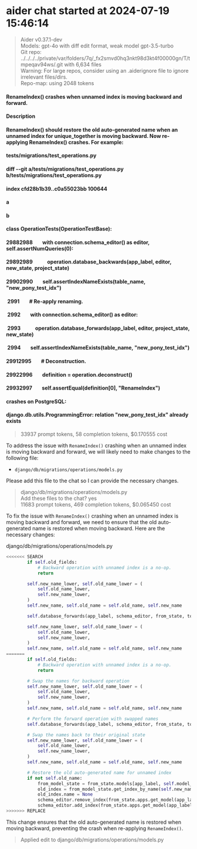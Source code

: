 
# aider chat started at 2024-07-19 15:46:14

> Aider v0.37.1-dev  
> Models: gpt-4o with diff edit format, weak model gpt-3.5-turbo  
> Git repo: ../../../../private/var/folders/7q/_fx2smvd0hq3nkt98d3kt4f00000gn/T/tmpeqav94ws/.git with 6,634 files  
> Warning: For large repos, consider using an .aiderignore file to ignore irrelevant files/dirs.  
> Repo-map: using 2048 tokens  

#### RenameIndex() crashes when unnamed index is moving backward and forward.  
#### Description  
#### 	  
#### RenameIndex() should restore the old auto-generated name when an unnamed index for unique_together is moving backward. Now re-applying RenameIndex() crashes. For example:  
#### tests/migrations/test_operations.py  
#### diff --git a/tests/migrations/test_operations.py b/tests/migrations/test_operations.py  
#### index cfd28b1b39..c0a55023bb 100644  
#### 					  
#### 					 a  
#### 				   
#### 					  
#### 					 b  
#### 				   
####  class OperationTests(OperationTestBase):   
#### 29882988        with connection.schema_editor() as editor, self.assertNumQueries(0):  
#### 29892989            operation.database_backwards(app_label, editor, new_state, project_state)  
#### 29902990        self.assertIndexNameExists(table_name, "new_pony_test_idx")  
####  2991        # Re-apply renaming.  
####  2992        with connection.schema_editor() as editor:  
####  2993            operation.database_forwards(app_label, editor, project_state, new_state)  
####  2994        self.assertIndexNameExists(table_name, "new_pony_test_idx")  
#### 29912995        # Deconstruction.  
#### 29922996        definition = operation.deconstruct()  
#### 29932997        self.assertEqual(definition[0], "RenameIndex")  
#### crashes on PostgreSQL:  
#### django.db.utils.ProgrammingError: relation "new_pony_test_idx" already exists  
> 33937 prompt tokens, 58 completion tokens, $0.170555 cost  

To address the issue with `RenameIndex()` crashing when an unnamed index is moving backward and forward, we will likely need to make changes to the following file:

- `django/db/migrations/operations/models.py`

Please add this file to the chat so I can provide the necessary changes.

> django/db/migrations/operations/models.py  
> Add these files to the chat? yes  
> 11683 prompt tokens, 469 completion tokens, $0.065450 cost  

To fix the issue with `RenameIndex()` crashing when an unnamed index is moving backward and forward, we need to ensure that the old auto-generated name is restored when moving backward. Here are the necessary changes:

django/db/migrations/operations/models.py
```python
<<<<<<< SEARCH
        if self.old_fields:
            # Backward operation with unnamed index is a no-op.
            return

        self.new_name_lower, self.old_name_lower = (
            self.old_name_lower,
            self.new_name_lower,
        )
        self.new_name, self.old_name = self.old_name, self.new_name

        self.database_forwards(app_label, schema_editor, from_state, to_state)

        self.new_name_lower, self.old_name_lower = (
            self.old_name_lower,
            self.new_name_lower,
        )
        self.new_name, self.old_name = self.old_name, self.new_name
=======
        if self.old_fields:
            # Backward operation with unnamed index is a no-op.
            return

        # Swap the names for backward operation
        self.new_name_lower, self.old_name_lower = (
            self.old_name_lower,
            self.new_name_lower,
        )
        self.new_name, self.old_name = self.old_name, self.new_name

        # Perform the forward operation with swapped names
        self.database_forwards(app_label, schema_editor, from_state, to_state)

        # Swap the names back to their original state
        self.new_name_lower, self.old_name_lower = (
            self.old_name_lower,
            self.new_name_lower,
        )
        self.new_name, self.old_name = self.old_name, self.new_name

        # Restore the old auto-generated name for unnamed index
        if not self.old_name:
            from_model_state = from_state.models[app_label, self.model_name_lower]
            old_index = from_model_state.get_index_by_name(self.new_name)
            old_index.name = None
            schema_editor.remove_index(from_state.apps.get_model(app_label, self.model_name), old_index)
            schema_editor.add_index(from_state.apps.get_model(app_label, self.model_name), old_index)
>>>>>>> REPLACE
```

This change ensures that the old auto-generated name is restored when moving backward, preventing the crash when re-applying `RenameIndex()`.

> Applied edit to django/db/migrations/operations/models.py  
